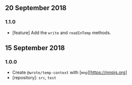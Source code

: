 ## 20 September 2018

### 1.1.0

- [feature] Add the `write` and `readInTemp` methods.

## 15 September 2018

### 1.0.0

- Create `@wrote/temp-context` with [`mnp`][https://mnpjs.org]
- [repository]: `src`, `test`